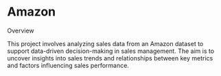 # Amazon
Overview

This project involves analyzing sales data from an Amazon dataset to support data-driven decision-making in sales management. The aim is to uncover insights into sales trends and relationships between key metrics and factors influencing sales performance.
